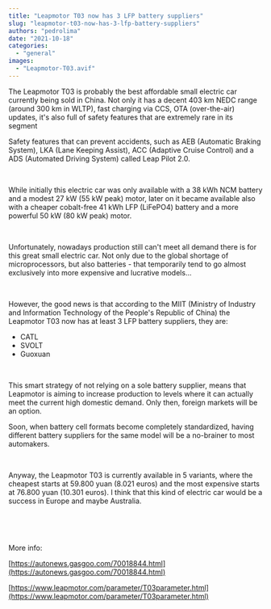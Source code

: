 ```yaml
---
title: "Leapmotor T03 now has 3 LFP battery suppliers"
slug: "leapmotor-t03-now-has-3-lfp-battery-suppliers"
authors: "pedrolima"
date: "2021-10-18"
categories: 
  - "general"
images: 
  - "Leapmotor-T03.avif"
---
```


The Leapmotor T03 is probably the best affordable small electric car currently being sold in China. Not only it has a decent 403 km NEDC range (around 300 km in WLTP), fast charging via CCS, OTA (over-the-air) updates, it's also full of safety features that are extremely rare in its segment

Safety features that can prevent accidents, such as AEB (Automatic Braking System), LKA (Lane Keeping Assist), ACC (Adaptive Cruise Control) and a ADS (Automated Driving System) called Leap Pilot 2.0.

 

While initially this electric car was only available with a 38 kWh NCM battery and a modest 27 kW (55 kW peak) motor, later on it became available also with a cheaper cobalt-free 41 kWh LFP (LiFePO4) battery and a more powerful 50 kW (80 kW peak) motor.

 

Unfortunately, nowadays production still can't meet all demand there is for this great small electric car. Not only due to the global shortage of microprocessors, but also batteries - that temporarily tend to go almost exclusively into more expensive and lucrative models...

 

However, the good news is that according to the MIIT (Ministry of Industry and Information Technology of the People's Republic of China) the Leapmotor T03 now has at least 3 LFP battery suppliers, they are:

- CATL
- SVOLT
- Guoxuan

 

This smart strategy of not relying on a sole battery supplier, means that Leapmotor is aiming to increase production to levels where it can actually meet the current high domestic demand. Only then, foreign markets will be an option.

Soon, when battery cell formats become completely standardized, having different battery suppliers for the same model will be a no-brainer to most automakers.

 

Anyway, the Leapmotor T03 is currently available in 5 variants, where the cheapest starts at 59.800 yuan (8.021 euros) and the most expensive starts at 76.800 yuan (10.301 euros). I think that this kind of electric car would be a success in Europe and maybe Australia.

 

 

More info:

[https://autonews.gasgoo.com/70018844.html](https://autonews.gasgoo.com/70018844.html)

[https://www.leapmotor.com/parameter/T03parameter.html](https://www.leapmotor.com/parameter/T03parameter.html)
